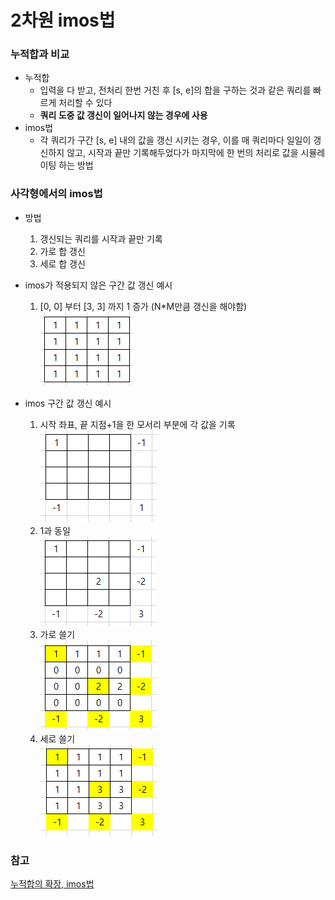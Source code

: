 # 2차원 imos법

### 누적합과 비교

- 누적합
  - 입력을 다 받고, 전처리 한번 거친 후 [s, e]의 합을 구하는 것과 같은 쿼리를 빠르게 처리할 수 있다
  - **쿼리 도중 값 갱신이 일어나지 않는 경우에 사용**
- imos법
  - 각 쿼리가 구간 [s, e] 내의 값을 갱신 시키는 경우, 이를 매 쿼리마다 일일이 갱신하지 않고, 시작과 끝만 기록해두었다가 마지막에 한 번의 처리로 값을 시뮬레이팅 하는 방법

### 사각형에서의 imos법

- 방법
  1. 갱신되는 쿼리를 시작과 끝만 기록
  2. 가로 합 갱신
  3. 세로 합 갱신

- imos가 적용되지 않은 구간 값 갱신 예시
  1. [0, 0] 부터 [3, 3] 까지 1 증가 (N*M만큼 갱신을 해야함)  
     ![image-20210911223623524](/res/imos/image-20210911223623524.png)
- imos 구간 값 갱신 예시
  1. 시작 좌표, 끝 지점+1을 한 모서리 부분에 각 값을 기록  
     ![image-20210911223705381](/res/imos/image-20210911223705381.png)
  2. 1과 동일  
     ![image-20210911223839663](/res/imos/image-20210911223839663.png)
  3. 가로 쓸기  
     ![image-20210911223937018](/res/imos/image-20210911223937018.png)
  4. 세로 쓸기  
     ![image-20210911224010114](/res/imos/image-20210911224010114.png)

### 참고

[누적합의 확장, imos법](https://driip.me/65d9b58c-bf02-44bf-8fba-54d394ed21e0)

